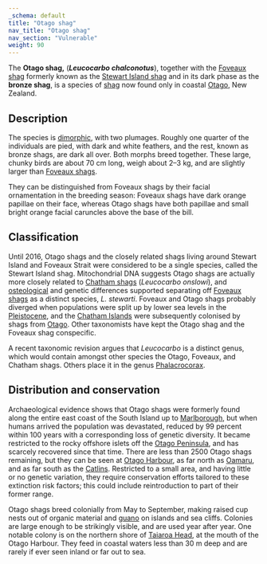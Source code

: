 ```yaml
---
_schema: default
title: "Otago shag"
nav_title: "Otago shag"
nav_section: "Vulnerable"
weight: 90
---
```

                                   



 

The **Otago shag,** (_**Leucocarbo chalconotus**_), together with the [Foveaux shag](https://en.wikipedia.org/wiki/Foveaux_shag) formerly known as the [Stewart Island shag](https://en.wikipedia.org/wiki/Stewart_Island_shag) and in its dark phase as the **bronze shag**, is a species of [shag](https://en.wikipedia.org/wiki/Cormorant) now found only in coastal [Otago](https://en.wikipedia.org/wiki/Otago), New Zealand.

Description
---------------

The species is [dimorphic](https://en.wikipedia.org/wiki/Polymorphism_(biology)), with two plumages. Roughly one quarter of the individuals are pied, with dark and white feathers, and the rest, known as bronze shags, are dark all over. Both morphs breed together. These large, chunky birds are about 70 cm long, weigh about 2–3 kg, and are slightly larger than [Foveaux shags](https://en.wikipedia.org/wiki/Foveaux_shag).

They can be distinguished from Foveaux shags by their facial ornamentation in the breeding season: Foveaux shags have dark orange papillae on their face, whereas Otago shags have both papillae and small bright orange facial caruncles above the base of the bill.

Classification
------------------

Until 2016, Otago shags and the closely related shags living around Stewart Island and Foveaux Strait were considered to be a single species, called the Stewart Island shag. Mitochondrial DNA suggests Otago shags are actually more closely related to [Chatham shags](https://en.wikipedia.org/wiki/Chatham_shag) (_Leucocarbo onslowi_), and [osteological](https://en.wikipedia.org/wiki/Osteology) and genetic differences supported separating off [Foveaux shags](https://en.wikipedia.org/wiki/Foveaux_shag) as a distinct species, _L. stewarti_. Foveaux and Otago shags probably diverged when populations were split up by lower sea levels in the [Pleistocene](https://en.wikipedia.org/wiki/Pleistocene), and the [Chatham Islands](https://en.wikipedia.org/wiki/Chatham_Islands) were subsequently colonised by shags from [Otago](https://en.wikipedia.org/wiki/Otago). Other taxonomists have kept the Otago shag and the Foveaux shag conspecific.

A recent taxonomic revision argues that _Leucocarbo_ is a distinct genus, which would contain amongst other species the Otago, Foveaux, and Chatham shags. Others place it in the genus [Phalacrocorax](https://en.wikipedia.org/wiki/Phalacrocorax).

Distribution and conservation
---------------------------------

Archaeological evidence shows that Otago shags were formerly found along the entire east coast of the South Island up to [Marlborough](https://en.wikipedia.org/wiki/Marlborough_Region), but when humans arrived the population was devastated, reduced by 99 percent within 100 years with a corresponding loss of genetic diversity. It became restricted to the rocky offshore islets off the [Otago Peninsula](https://en.wikipedia.org/wiki/Otago_Peninsula), and has scarcely recovered since that time. There are less than 2500 Otago shags remaining, but they can be seen at [Otago Harbour](https://en.wikipedia.org/wiki/Otago_Harbour), as far north as [Oamaru](https://en.wikipedia.org/wiki/Oamaru), and as far south as the [Catlins](https://en.wikipedia.org/wiki/The_Catlins). Restricted to a small area, and having little or no genetic variation, they require conservation efforts tailored to these extinction risk factors; this could include reintroduction to part of their former range.

Otago shags breed colonially from May to September, making raised cup nests out of organic material and [guano](https://en.wikipedia.org/wiki/Guano) on islands and sea cliffs. Colonies are large enough to be strikingly visible, and are used year after year. One notable colony is on the northern shore of [Taiaroa Head](https://en.wikipedia.org/wiki/Taiaroa_Head), at the mouth of the Otago Harbour. They feed in coastal waters less than 30 m deep and are rarely if ever seen inland or far out to sea.

